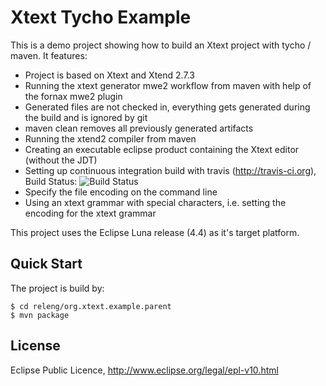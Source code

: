 # Xtext Tycho Example

This is a demo project showing how to build an Xtext project with tycho / maven. It features:

* Project is based on Xtext and Xtend 2.7.3
* Running the xtext generator mwe2 workflow from maven with help of the fornax mwe2 plugin
* Generated files are not checked in, everything gets generated during the build and is ignored by git
* maven clean removes all previously generated artifacts
* Running the xtend2 compiler from maven
* Creating an executable eclipse product containing the Xtext editor (without the JDT)
* Setting up continuous integration build with travis (http://travis-ci.org), Build Status: ![Build Status](https://api.travis-ci.org/ckulla/xtext-tycho-example.png?branch=master)
* Specify the file encoding on the command line
* Using an xtext grammar with special characters, i.e. setting the encoding for the xtext grammar
 
This project uses the Eclipse Luna release (4.4) as it's target platform.

## Quick Start

The project is build by:

    $ cd releng/org.xtext.example.parent
    $ mvn package

## License

Eclipse Public Licence, http://www.eclipse.org/legal/epl-v10.html
